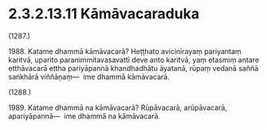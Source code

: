 # 2.3.2.13.11 Kāmāvacaraduka

(1287.)

1988\. Katame dhammā kāmāvacarā? Heṭṭhato avicinirayaṃ pariyantaṃ karitvā, uparito paranimmitavasavattī deve anto karitvā, yaṃ etasmiṃ antare etthāvacarā ettha pariyāpannā khandhadhātu āyatanā, rūpaṃ vedanā saññā saṅkhārā viññāṇaṃ—  ime dhammā kāmāvacarā.

(1288.)

1989\. Katame dhammā na kāmāvacarā? Rūpāvacarā, arūpāvacarā, apariyāpannā—  ime dhammā na kāmāvacarā.
